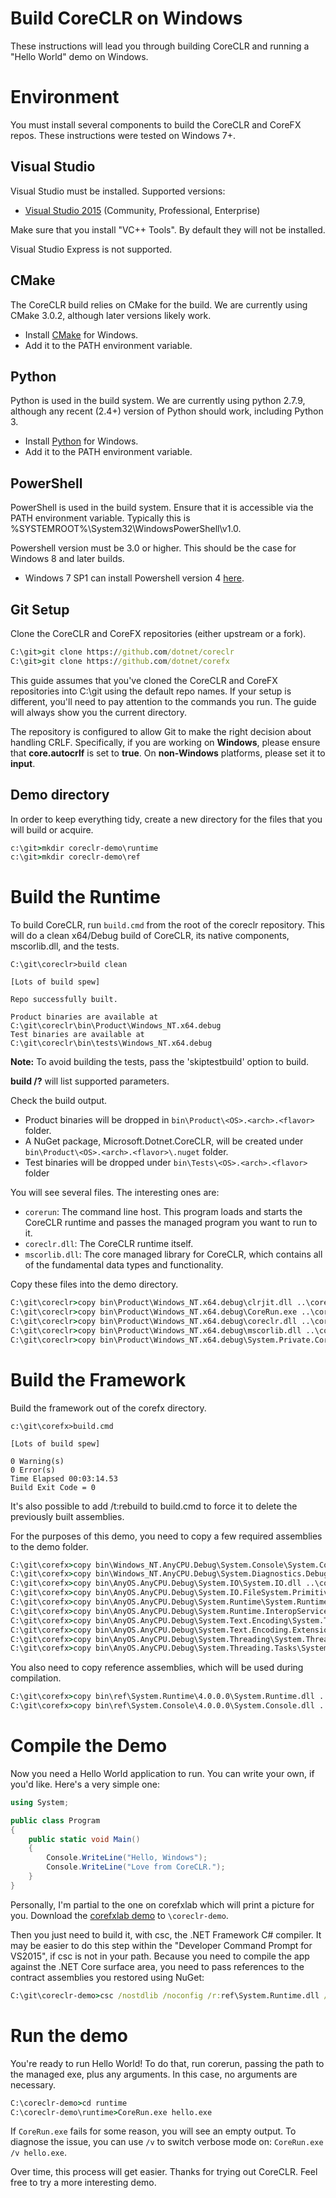 Build CoreCLR on Windows
========================

These instructions will lead you through building CoreCLR and running a "Hello World" demo on Windows. 

Environment
===========

You must install several components to build the CoreCLR and CoreFX repos. These instructions were tested on Windows 7+.

Visual Studio
-------------

Visual Studio must be installed. Supported versions:

- [Visual Studio 2015](https://www.visualstudio.com/downloads/visual-studio-2015-downloads-vs) (Community, Professional, Enterprise)

Make sure that you install "VC++ Tools". By default they will not be installed.

Visual Studio Express is not supported.

CMake
-----

The CoreCLR build relies on CMake for the build. We are currently using CMake 3.0.2, although later versions likely work.

- Install [CMake](http://www.cmake.org/download) for Windows.
- Add it to the PATH environment variable.

Python
---------
Python is used in the build system. We are currently using python 2.7.9, although
any recent (2.4+) version of Python should work, including Python 3.
- Install [Python](https://www.python.org/downloads/) for Windows.
- Add it to the PATH environment variable.

PowerShell
----------
PowerShell is used in the build system. Ensure that it is accessible via the PATH environment variable. Typically this is %SYSTEMROOT%\System32\WindowsPowerShell\v1.0\.

Powershell version must be 3.0 or higher. This should be the case for Windows 8 and later builds.
- Windows 7 SP1 can install Powershell version 4 [here](https://www.microsoft.com/en-us/download/details.aspx?id=40855).

Git Setup
---------

Clone the CoreCLR and CoreFX repositories (either upstream or a fork).

```bat
C:\git>git clone https://github.com/dotnet/coreclr
C:\git>git clone https://github.com/dotnet/corefx
```

This guide assumes that you've cloned the CoreCLR and CoreFX repositories into C:\git using the default repo names. If your setup is different, you'll need to pay attention to the commands you run. The guide will always show you the current directory.

The repository is configured to allow Git to make the right decision about handling CRLF. Specifically, if you are working on **Windows**, please ensure that **core.autocrlf** is set to **true**. On **non-Windows** platforms, please set it to **input**.

Demo directory
--------------

In order to keep everything tidy, create a new directory for the files that you will build or acquire.

```bat
c:\git>mkdir coreclr-demo\runtime
c:\git>mkdir coreclr-demo\ref
```

Build the Runtime
=================

To build CoreCLR, run `build.cmd` from the root of the coreclr repository. This will do a clean x64/Debug build of CoreCLR, its native components, mscorlib.dll, and the tests.

	C:\git\coreclr>build clean

	[Lots of build spew]

	Repo successfully built.

	Product binaries are available at C:\git\coreclr\bin\Product\Windows_NT.x64.debug
	Test binaries are available at C:\git\coreclr\bin\tests\Windows_NT.x64.debug

**Note:** To avoid building the tests, pass the 'skiptestbuild' option to build.

**build /?** will list supported parameters.

Check the build output.

- Product binaries will be dropped in `bin\Product\<OS>.<arch>.<flavor>` folder. 
- A NuGet package, Microsoft.Dotnet.CoreCLR, will be created under `bin\Product\<OS>.<arch>.<flavor>\.nuget` folder. 
- Test binaries will be dropped under `bin\Tests\<OS>.<arch>.<flavor>` folder

You will see several files. The interesting ones are:

- `corerun`: The command line host. This program loads and starts the CoreCLR runtime and passes the managed program you want to run to it.
- `coreclr.dll`:  The CoreCLR runtime itself.
- `mscorlib.dll`: The core managed library for CoreCLR, which contains all of the fundamental data types and functionality.

Copy these files into the demo directory.

```bat
C:\git\coreclr>copy bin\Product\Windows_NT.x64.debug\clrjit.dll ..\coreclr-demo\runtime
C:\git\coreclr>copy bin\Product\Windows_NT.x64.debug\CoreRun.exe ..\coreclr-demo\runtime
C:\git\coreclr>copy bin\Product\Windows_NT.x64.debug\coreclr.dll ..\coreclr-demo\runtime
C:\git\coreclr>copy bin\Product\Windows_NT.x64.debug\mscorlib.dll ..\coreclr-demo\runtime
C:\git\coreclr>copy bin\Product\Windows_NT.x64.debug\System.Private.CoreLib.dll ..\coreclr-demo\runtime
```

Build the Framework
===================

Build the framework out of the corefx directory.

	c:\git\corefx>build.cmd

	[Lots of build spew]

    0 Warning(s)
    0 Error(s)
	Time Elapsed 00:03:14.53
	Build Exit Code = 0

It's also possible to add /t:rebuild to build.cmd to force it to delete the previously built assemblies.

For the purposes of this demo, you need to copy a few required assemblies to the demo folder.

```bat
C:\git\corefx>copy bin\Windows_NT.AnyCPU.Debug\System.Console\System.Console.dll ..\coreclr-demo\runtime
C:\git\corefx>copy bin\Windows_NT.AnyCPU.Debug\System.Diagnostics.Debug\System.Diagnostics.Debug.dll ..\coreclr-demo\runtime
C:\git\corefx>copy bin\AnyOS.AnyCPU.Debug\System.IO\System.IO.dll ..\coreclr-demo\runtime
C:\git\corefx>copy bin\AnyOS.AnyCPU.Debug\System.IO.FileSystem.Primitives\System.IO.FileSystem.Primitives.dll ..\coreclr-demo\runtime
C:\git\corefx>copy bin\AnyOS.AnyCPU.Debug\System.Runtime\System.Runtime.dll ..\coreclr-demo\runtime
C:\git\corefx>copy bin\AnyOS.AnyCPU.Debug\System.Runtime.InteropServices\System.Runtime.InteropServices.dll ..\coreclr-demo\runtime
C:\git\corefx>copy bin\AnyOS.AnyCPU.Debug\System.Text.Encoding\System.Text.Encoding.dll ..\coreclr-demo\runtime
C:\git\corefx>copy bin\AnyOS.AnyCPU.Debug\System.Text.Encoding.Extensions\System.Text.Encoding.Extensions.dll ..\coreclr-demo\runtime
C:\git\corefx>copy bin\AnyOS.AnyCPU.Debug\System.Threading\System.Threading.dll ..\coreclr-demo\runtime
C:\git\corefx>copy bin\AnyOS.AnyCPU.Debug\System.Threading.Tasks\System.Threading.Tasks.dll ..\coreclr-demo\runtime
```

You also need to copy reference assemblies, which will be used during compilation.

```bat
C:\git\corefx>copy bin\ref\System.Runtime\4.0.0.0\System.Runtime.dll ..\coreclr-demo\ref
C:\git\corefx>copy bin\ref\System.Console\4.0.0.0\System.Console.dll ..\coreclr-demo\ref
```

Compile the Demo
================

Now you need a Hello World application to run. You can write your own, if you'd like. Here's a very simple one:

```C#
using System;

public class Program
{
    public static void Main()
    {
        Console.WriteLine("Hello, Windows");
        Console.WriteLine("Love from CoreCLR.");
    }
}
```

Personally, I'm partial to the one on corefxlab which will print a picture for you. Download the [corefxlab demo](https://raw.githubusercontent.com/dotnet/corefxlab/master/demos/CoreClrConsoleApplications/HelloWorld/HelloWorld.cs) to `\coreclr-demo`.

Then you just need to build it, with csc, the .NET Framework C# compiler. It may be easier to do this step within the "Developer Command Prompt for VS2015", if csc is not in your path. Because you need to compile the app against the .NET Core surface area, you need to pass references to the contract assemblies you restored using NuGet:

```bat
C:\git\coreclr-demo>csc /nostdlib /noconfig /r:ref\System.Runtime.dll /r:ref\System.Console.dll /out:runtime\hello.exe hello.cs
```

Run the demo
============

You're ready to run Hello World! To do that, run corerun, passing the path to the managed exe, plus any arguments. In this case, no arguments are necessary.

```bat
C:\coreclr-demo>cd runtime
C:\coreclr-demo\runtime>CoreRun.exe hello.exe
```

If `CoreRun.exe` fails for some reason, you will see an empty output. To diagnose the issue, you can use `/v` to switch verbose mode on: `CoreRun.exe /v hello.exe`.

Over time, this process will get easier. Thanks for trying out CoreCLR. Feel free to try a more interesting demo.
